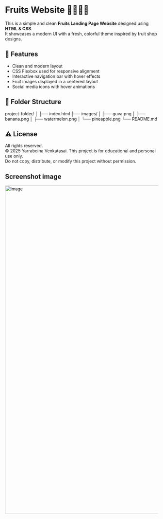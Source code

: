 # Fruits Website 🍎🍌🍉🍍

This is a simple and clean **Fruits Landing Page Website** designed using **HTML & CSS**.  
It showcases a modern UI with a fresh, colorful theme inspired by fruit shop designs.

## 🚀 Features
- Clean and modern layout
- CSS Flexbox used for responsive alignment
- Interactive navigation bar with hover effects
- Fruit images displayed in a centered layout
- Social media icons with hover animations

## 📂 Folder Structure
project-folder/
│
├── index.html
├── images/
│ ├── guva.png
│ ├── banana.png
│ ├── watermelon.png
│ └── pineapple.png
└── README.md

## ⚠️ License
All rights reserved.  
© 2025 Yarraboina Venkatasai. This project is for educational and personal use only.  
Do not copy, distribute, or modify this project without permission.

## Screenshot image
<img width="1920" height="1080" alt="image" src="https://github.com/user-attachments/assets/4e408546-95fa-4d8b-ab40-46d064d701e5" />
